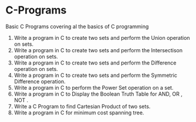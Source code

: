# C-Programs
Basic C Programs covering al the basics of C programming

1. Write a program in C to create two sets and perform the Union operation on sets. 
2. Write a program in C to create two sets and perform the Intersectison operation on sets. 
3. Write a program in C to create two sets and perform the Difference operation on sets. 
4. Write a program in C to create two sets and perform the Symmetric Difference operation.
5. Write a program in C to perform the Power Set operation on a set. 
6. Write a program in C to Display the Boolean Truth Table for AND, OR , NOT . 
7. Write a C Program to find Cartesian Product of two sets.
8. Write a program in C for minimum cost spanning tree. 
